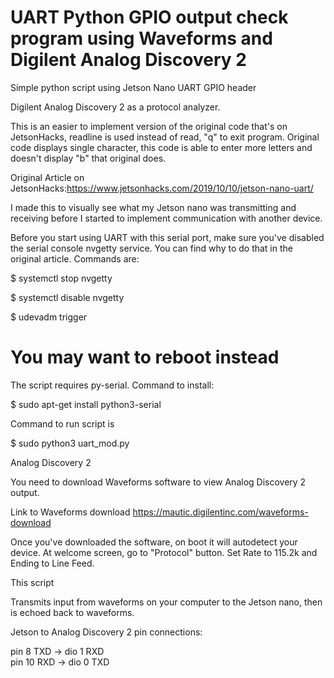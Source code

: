 
# UART Python GPIO output check program using Waveforms and Digilent Analog Discovery 2

Simple python script using Jetson Nano UART GPIO header

Digilent Analog Discovery 2 as a protocol analyzer. 

This is an easier to implement version of the original code that's on JetsonHacks, readline is used instead of read, "q" to exit program. Original code displays single character, this code is able to enter more letters and doesn't display "b" that original does.

Original Article on JetsonHacks:https://www.jetsonhacks.com/2019/10/10/jetson-nano-uart/

I made this to visually see what my Jetson nano was transmitting and receiving before I started to implement communication with another device.

Before you start using UART with this serial port, make sure you've disabled the serial console nvgetty service. You can find why to do that in the original article. Commands are:

  $ systemctl stop nvgetty
  
  $ systemctl disable nvgetty
  
  $ udevadm trigger
  
  # You may want to reboot instead

The script requires py-serial. Command to install:

  $ sudo apt-get install python3-serial

Command to run script is

  $ sudo python3 uart_mod.py
  
  
Analog Discovery 2

You need to download Waveforms software to view Analog Discovery 2 output.

Link to Waveforms download
https://mautic.digilentinc.com/waveforms-download  

Once you've downloaded the software, on boot it will autodetect your device. At welcome screen, go to "Protocol" button. Set Rate to 115.2k and Ending to Line Feed.
  
This script 

Transmits input from waveforms on your computer to the Jetson nano, then is echoed back to waveforms. 

Jetson to Analog Discovery 2 pin connections:

pin 8  TXD -> dio 1 RXD     
pin 10 RXD  ->  dio 0 TXD




